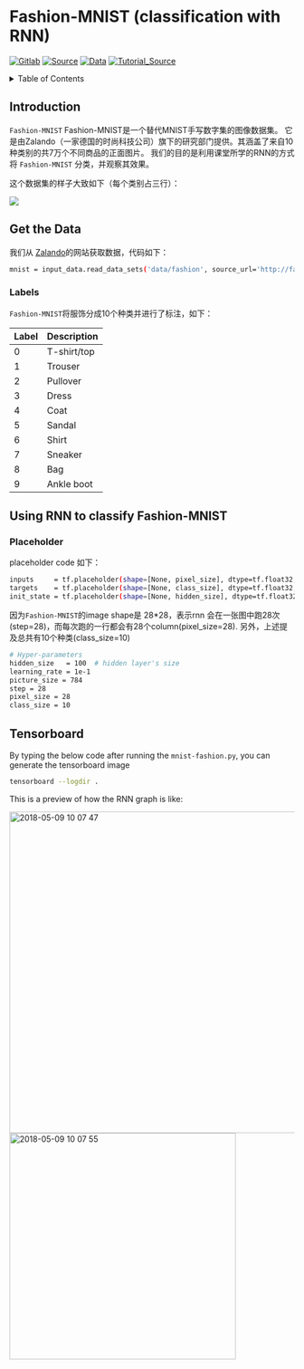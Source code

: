 # Fashion-MNIST (classification with RNN)

[![Gitlab](https://img.shields.io/badge/Gitlab-fashion_mnist-blue.svg)](http://gitlab.icenter.tsinghua.edu.cn/qy-chen17/RNN-fashion-classification)
[![Source](https://img.shields.io/badge/Source-fashion_mnist-green.svg)](https://github.com/zalandoresearch/fashion-mnist/)
[![Data](https://img.shields.io/badge/Data-fashion_mnist-yellow.svg)](http://fashion-mnist.s3-website.eu-central-1.amazonaws.com/)
[![Tutorial_Source](https://img.shields.io/badge/Tutorial_Source-mnist-purple.svg)](https://www.youtube.com/watch?v=SeffmcG42SY&t=384s)


<details><summary>Table of Contents</summary><p>

* [Introduction](#introduction)
* [Get the Data](#get-the-data)
* [Using RNN to classify Fashion-MNIST](#using-rnn-to-classify-fashion-mnist)
* [Tensorboard](tensorborad)

</p></details><p></p>

## Introduction
`Fashion-MNIST` Fashion-MNIST是一个替代MNIST手写数字集的图像数据集。 它是由Zalando（一家德国的时尚科技公司）旗下的研究部门提供。其涵盖了来自10种类别的共7万个不同商品的正面图片。 我们的目的是利用课堂所学的RNN的方式将 `Fashion-MNIST` 分类，并观察其效果。


这个数据集的样子大致如下（每个类别占三行）：

![](https://kaggle2.blob.core.windows.net/datasets-images/2243/3791/9384af51de8baa77f6320901f53bd26b/data-original.png)


## Get the Data

我们从 [Zalando]('https://research.zalando.com/')的网站获取数据，代码如下：

```bash
mnist = input_data.read_data_sets('data/fashion', source_url='http://fashion-mnist.s3-website.eu-central-1.amazonaws.com/')
```

### Labels
`Fashion-MNIST`将服饰分成10个种类并进行了标注，如下：

| Label | Description |
| --- | --- |
| 0 | T-shirt/top |
| 1 | Trouser |
| 2 | Pullover |
| 3 | Dress |
| 4 | Coat |
| 5 | Sandal |
| 6 | Shirt |
| 7 | Sneaker |
| 8 | Bag |
| 9 | Ankle boot |


## Using RNN to classify Fashion-MNIST


### Placeholder
placeholder code 如下：
```bash
inputs     = tf.placeholder(shape=[None, pixel_size], dtype=tf.float32, name="inputs")
targets    = tf.placeholder(shape=[None, class_size], dtype=tf.float32, name="targets")
init_state = tf.placeholder(shape=[None, hidden_size], dtype=tf.float32, name="state")
```
因为`Fashion-MNIST`的image shape是 28*28，表示rnn 会在一张图中跑28次(step=28)，而每次跑的一行都会有28个column(pixel_size=28).
另外，上述提及总共有10个种类(class_size=10)

```bash
# Hyper-parameters
hidden_size   = 100  # hidden layer's size
learning_rate = 1e-1
picture_size = 784
step = 28
pixel_size = 28
class_size = 10
```

## Tensorboard
By typing the below code after running the `mnist-fashion.py`, you can generate the tensorboard image
```bash
tensorboard --logdir .
```
This is a preview of how the RNN graph is like:

<img width="568" alt="2018-05-09 10 07 47" src="https://user-images.githubusercontent.com/30227868/39819253-9134da06-53d5-11e8-85e8-a61d8e122b90.png">
<img width="400" alt="2018-05-09 10 07 55" src="https://user-images.githubusercontent.com/30227868/39819272-9a17bbf2-53d5-11e8-8300-12c39590ec7c.png">

